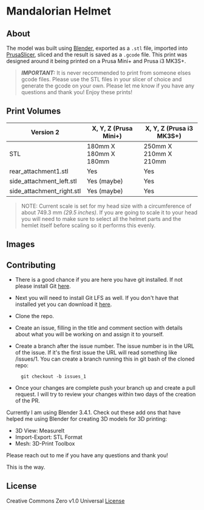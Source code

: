 # Mandalorian Helmet

## About

The model was built using [Blender](https://www.blender.org/), exported as a `.stl` file, imported into [PrusaSlicer](https://www.prusa3d.com/page/prusaslicer_424/), sliced and the result is saved as a `.gcode` file. This print was designed around it being printed on a Prusa Mini+ and Prusa i3 MK3S+.

> _**IMPORTANT:**_ It is never recommended to print from someone elses gcode files. Please use the STL files in your slicer of choice and generate the gcode on your own. Please let me know if you have any questions and thank you! Enjoy these prints!

## Print Volumes

| Version 2                 |  X, Y, Z (Prusa Mini+) | X, Y, Z (Prusa i3 MK3S+) |
| -----------               | -----------            | -----------              |
| STL                       | 180mm X 180mm X 180mm  | 250mm X 210mm X 210mm    |
| rear_attachment1.stl      | Yes                    | Yes                      |
| side_attachment_left.stl  | Yes (maybe)            | Yes                      |
| side_attachment_right.stl | Yes (maybe)            | Yes                      |

> NOTE: Current scale is set for my head size with a circumference of about 749.3 mm _(29.5 inches)_. If you are going to scale it to your head you will need to make sure to select all the helmet parts and the hemlet itself before scaling so it performs this evenly.

## Images

## Contributing

- There is a good chance if you are here you have git installed. If not please install Git [here](https://git-scm.com/).

- Next you will need to install Git LFS as well. If you don't have that installed yet you can download it [here](https://git-lfs.com/).

- Clone the repo.

- Create an issue, filling in the title and comment section with details about what you will be working on and assign it to yourself.

- Create a branch after the issue number. The issue number is in the URL of the issue. If it's the first issue the URL will read something like /issues/1. You can create a branch running this in git bash of the cloned repo: 

        git checkout -b issues_1

- Once your changes are complete push your branch up and create a pull request. I will try to review your changes within two days of the creation of the PR. 

Currently I am using Blender 3.4.1. Check out these add ons that have helped me using Blender for creating 3D models for 3D printing:

- 3D View: MeasureIt
- Import-Export: STL Format
- Mesh: 3D-Print Toolbox

Please reach out to me if you have any questions and thank you!

This is the way.

## License

Creative Commons Zero v1.0 Universal [License](LICENSE)
